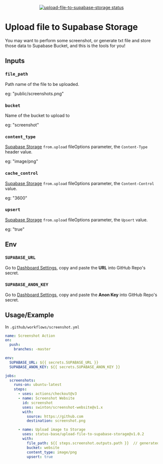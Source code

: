 <p align="center">
  <a href="https://github.com/status-base/upload-file-to-supabase-storage/actions/workflows/test.yml"><img alt="upload-file-to-supabase-storage status" src="https://github.com/status-base/upload-file-to-supabase-storage/actions/workflows/test.yml/badge.svg"></a>
</p>

# Upload file to Supabase Storage

You may want to perform some screenshot, or generate txt file and store those data to Supabase Bucket, and this is the tools for you!

## Inputs

### `file_path`

Path name of the file to be uploaded.

eg: "public/screenshots.png"

### `bucket`

Name of the bucket to upload to

eg: "screenshot"

### `content_type`

[Supabase Storage](https://supabase.com/docs/reference/javascript/storage-from-upload#parameters) `from.upload` fileOptions parameter, the `Content-Type` header value.

eg: "image/png"

### `cache_control`

[Supabase Storage](https://supabase.com/docs/reference/javascript/storage-from-upload#parameters) `from.upload` fileOptions parameter, the `Content-Control` value.

eg: "3600"

### `upsert`

[Supabase Storage](https://supabase.com/docs/reference/javascript/storage-from-upload#parameters) `from.upload` fileOptions parameter, the `Upsert` value.

eg: "true"

## Env

### `SUPABASE_URL`

Go to [Dashboard Settings](https://app.supabase.com/project/<your-project-ref>/settings/api), copy and paste the **URL** into GitHub Repo's secret.

### `SUPABASE_ANON_KEY`

Go to [Dashboard Settings](https://app.supabase.com/project/<your-project-ref>/settings/api), copy and paste the **Anon Key** into GitHub Repo's secret.

## Usage/Example

In `.github/workflows/screenshot.yml`

```yml
name: Screenshot Action
on:
  push:
    branches: -master

env:
  SUPABASE_URL: ${{ secrets.SUPABASE_URL }}
  SUPABASE_ANON_KEY: ${{ secrets.SUPABASE_ANON_KEY }}

jobs:
  screenshots:
    runs-on: ubuntu-latest
    steps:
      - uses: actions/checkout@v3
      - name: Screenshot Website
        id: screenshot
        uses: swinton/screenshot-website@v1.x
        with:
          source: https://github.com
          destination: screenshot.png

      - name: Upload image to Storage
        uses: status-base/upload-file-to-supabase-storage@v1.0.2
        with:
          file_path: ${{ steps.screenshot.outputs.path }}  // generated from previous step
          bucket: website
          content_type: image/png
          upsert: true
```
